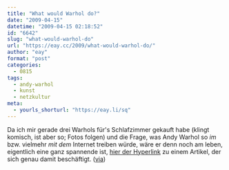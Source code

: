 ```yaml
---
title: "What would Warhol do?"
date: "2009-04-15"
datetime: "2009-04-15 02:18:52"
id: "6642"
slug: "what-would-warhol-do"
url: "https://eay.cc/2009/what-would-warhol-do/"
author: "eay"
format: "post"
categories:
  - 0815
tags:
  - andy-warhol
  - kunst
  - netzkultur
meta:
  - yourls_shorturl: "https://eay.li/sq"
---
```


Da ich mir gerade drei Warhols für's Schlafzimmer gekauft habe (klingt komisch, ist aber so; Fotos folgen) und die Frage, was Andy Warhol so _im_ bzw. vielmehr _mit dem_ Internet treiben würde, wäre er denn noch am leben, eigentlich eine ganz spannende ist, [hier der Hyperlink](http://www.artfagcity.com/2009/04/14/what-would-andy-warhol-do-on-the-internets/) zu einem Artikel, der sich genau damit beschäftigt. ([via](http://www.fimoculous.com/archive/post-5984.cfm))
